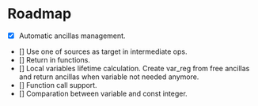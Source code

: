 # Roadmap

- [x] Automatic ancillas management.
- [] Use one of sources as target in intermediate ops.
- [] Return in functions.
- [] Local variables lifetime calculation. Create var_reg from free ancillas and return ancillas when variable not needed anymore.
- [] Function call support.
- [] Comparation between variable and const integer.
